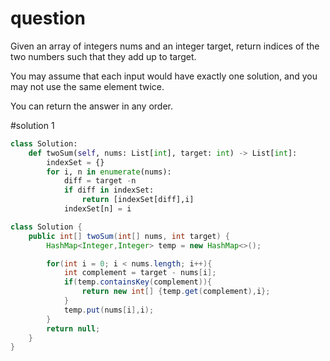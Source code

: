# question
Given an array of integers nums and an integer target, return indices of the two numbers such that they add up to target.

You may assume that each input would have exactly one solution, and you may not use the same element twice.

You can return the answer in any order.

#solution 1

```Python
class Solution:
    def twoSum(self, nums: List[int], target: int) -> List[int]:
        indexSet = {}
        for i, n in enumerate(nums):
            diff = target -n
            if diff in indexSet:
                return [indexSet[diff],i]
            indexSet[n] = i
```


```Java
class Solution {
    public int[] twoSum(int[] nums, int target) {
        HashMap<Integer,Integer> temp = new HashMap<>();

        for(int i = 0; i < nums.length; i++){
            int complement = target - nums[i];
            if(temp.containsKey(complement)){
                return new int[] {temp.get(complement),i};
            }
            temp.put(nums[i],i);
        }
        return null;
    }
}
```


